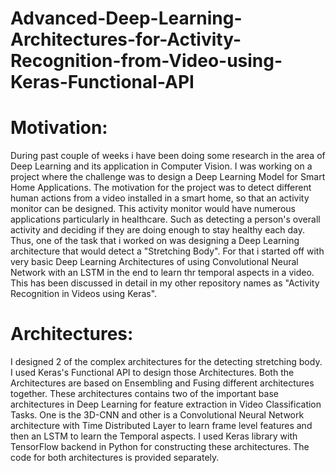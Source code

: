 # Advanced-Deep-Learning-Architectures-for-Activity-Recognition-from-Video-using-Keras-Functional-API

# Motivation:
During past couple of weeks i have been doing some research in the area of Deep Learning and its application in Computer Vision. I was working on a project where the challenge was to design a Deep Learning Model for Smart Home Applications. The motivation for the project was to detect different human actions from a video installed in a smart home, so that an activity monitor can be designed. This activity monitor would have numerous applications particularly in healthcare. Such as detecting a person's overall activity and deciding if they are doing enough to stay healthy each day.
Thus, one of the task that i worked on was designing a Deep Learning architecture that would detect a "Stretching Body". For that i started off with very basic Deep Learning Architectures of using Convolutional Neural Network with an LSTM in the end to learn thr temporal aspects in a video. This has been discussed in detail in my other repository names as "Activity Recognition in Videos using Keras".
# Architectures:
I designed 2 of the complex architectures for the detecting stretching body. I used Keras's Functional API to design those Architectures. Both the Architectures are based on Ensembling and Fusing different architectures together. These architectures contains two of the important base architectures in Deep Learning for feature extraction in Video Classification Tasks. One is the 3D-CNN and other is a Convolutional Neural Network architecture with Time Distributed Layer to learn frame level features and then an LSTM to learn the Temporal aspects.
I used Keras library with TensorFlow backend in Python for constructing these architectures. The code for both architectures is provided separately.
